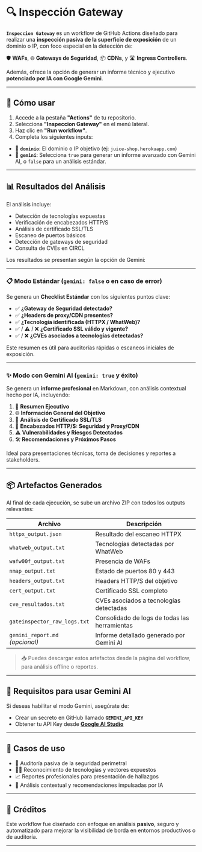 # 🔍 Inspección Gateway

**`Inspeccion Gateway`** es un workflow de GitHub Actions diseñado para realizar una **inspección pasiva de la superficie de exposición** de un dominio o IP, con foco especial en la detección de:

🛡️ **WAFs**, 🌐 **Gateways de Seguridad**, 📦 **CDNs**, y 🛣️ **Ingress Controllers**.

Además, ofrece la opción de generar un informe técnico y ejecutivo **potenciado por IA con Google Gemini**.

---

## 🚀 Cómo usar

1. Accede a la pestaña **"Actions"** de tu repositorio.
2. Selecciona **"Inspeccion Gateway"** en el menú lateral.
3. Haz clic en **"Run workflow"**.
4. Completa los siguientes inputs:

- 🔹 **`dominio`**: El dominio o IP objetivo (ej: `juice-shop.herokuapp.com`)
- 🔹 **`gemini`**: Selecciona `true` para generar un informe avanzado con Gemini AI, o `false` para un análisis estándar.

---

## 📊 Resultados del Análisis

El análisis incluye:

- Detección de tecnologías expuestas
- Verificación de encabezados HTTP/S
- Análisis de certificado SSL/TLS
- Escaneo de puertos básicos
- Detección de gateways de seguridad
- Consulta de CVEs en CIRCL

Los resultados se presentan según la opción de Gemini:

---

### 📋 Modo Estándar (`gemini: false` o en caso de error)

Se genera un **Checklist Estándar** con los siguientes puntos clave:

- ✅ **¿Gateway de Seguridad detectado?**  
- ✅ **¿Headers de proxy/CDN presentes?**  
- ✅ **¿Tecnología identificada (HTTPX / WhatWeb)?**  
- ✅ / ⚠️ / ❌ **¿Certificado SSL válido y vigente?**  
- ✅ / ❌ **¿CVEs asociados a tecnologías detectadas?**

Este resumen es útil para auditorías rápidas o escaneos iniciales de exposición.

---

### ✨ Modo con Gemini AI (`gemini: true` y éxito)

Se genera un **informe profesional** en Markdown, con análisis contextual hecho por IA, incluyendo:

1. 📌 **Resumen Ejecutivo**  
2. 🌐 **Información General del Objetivo**  
3. 🔐 **Análisis de Certificado SSL/TLS**  
4. 🧩 **Encabezados HTTP/S: Seguridad y Proxy/CDN**  
5. ⚠️ **Vulnerabilidades y Riesgos Detectados**  
6. 🛠️ **Recomendaciones y Próximos Pasos**

Ideal para presentaciones técnicas, toma de decisiones y reportes a stakeholders.

---

## 📦 Artefactos Generados

Al final de cada ejecución, se sube un archivo ZIP con todos los outputs relevantes:

| Archivo                         | Descripción                                         |
|----------------------------------|-----------------------------------------------------|
| `httpx_output.json`              | Resultado del escaneo HTTPX                        |
| `whatweb_output.txt`            | Tecnologías detectadas por WhatWeb                 |
| `wafw00f_output.txt`            | Presencia de WAFs                                  |
| `nmap_output.txt`               | Estado de puertos 80 y 443                         |
| `headers_output.txt`            | Headers HTTP/S del objetivo                        |
| `cert_output.txt`               | Certificado SSL completo                           |
| `cve_resultados.txt`            | CVEs asociados a tecnologías detectadas            |
| `gateinspector_raw_logs.txt`    | Consolidado de logs de todas las herramientas      |
| `gemini_report.md` *(opcional)* | Informe detallado generado por Gemini AI           |

> 📥 Puedes descargar estos artefactos desde la página del workflow, para análisis offline o reportes.

---

## 🔑 Requisitos para usar Gemini AI

Si deseas habilitar el modo Gemini, asegúrate de:

- Crear un secreto en GitHub llamado **`GEMINI_API_KEY`**
- Obtener tu API Key desde **[Google AI Studio](https://makersuite.google.com/)**

---

## 🎯 Casos de uso

- 🔐 Auditoría pasiva de la seguridad perimetral
- 🕵️‍♂️ Reconocimiento de tecnologías y vectores expuestos
- 📈 Reportes profesionales para presentación de hallazgos
- 🤖 Análisis contextual y recomendaciones impulsadas por IA

---

## 🤝 Créditos

Este workflow fue diseñado con enfoque en análisis **pasivo**, seguro y automatizado para mejorar la visibilidad de borda en entornos productivos o de auditoría.

---
